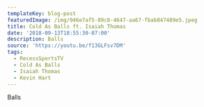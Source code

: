 ```yaml
---
templateKey: blog-post
featuredImage: /img/946e7af5-89c8-4647-aa67-fbab847489e5.jpeg
title: Cold As Balls ft. Isaiah Thomas
date: '2018-09-13T18:55:30-07:00'
description: Balls
source: 'https://youtu.be/f13GLFsv7DM'
tags:
  - RecessSportsTV
  - Cold As Balls
  - Isaiah Thomas
  - Kevin Hart
---
```

Balls
